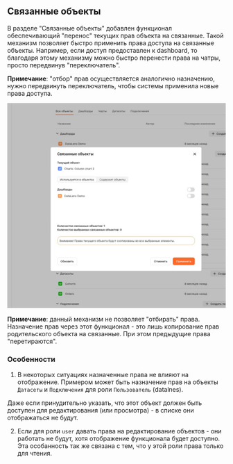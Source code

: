 ## Связанные объекты

В разделе "Связанные объекты" добавлен функционал обеспечивающий "перенос" текущих прав объекта на связанные. Такой механизм позволяет быстро применить права доступа на связанные объекты. Например, если доступ предоставлен к dashboard, то благодаря этому механизму можно быстро перенести права на чатры, просто передвинув "переключатель".

__Примечание__: "отбор" прав осуществляется аналогично назначению, нужно передвинуть переключатель, чтобы системы применила новые права доступа.

![Связанное наследование](../../pics/image10.png)

__Примечание__: данный механизм не позволяет "отбирать" права. Назначение прав через этот функционал - это лишь копирование прав родительского объекта на связанные. При этом предыдущие права "перетираются".


### Особенности

1. В некоторых ситуациях назначенные права не влияют на отображение. Примером может быть назначение прав на объекты `Датасеты` и `Подключения` для роли `Пользователь` (datalnes).

Даже если принудительно указать, что этот объект должен быть доступен для редактирования (или просмотра) - в списке они отображаться не будут. 

2. Если для роли `user` давать права на редактирование объектов - они работать не будут, хотя отображение функционала будет доступно. Эта особанность так же связана с тем, что у этой роли права только для чтения.